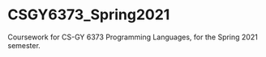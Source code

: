 # CSGY6373_Spring2021
Coursework for CS-GY 6373 Programming Languages, for the Spring 2021 semester.
